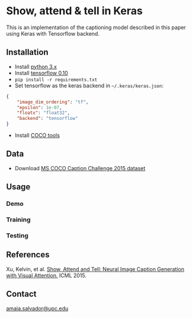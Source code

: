 # Show, attend & tell in Keras

This is an implementation of the captioning model described in this paper using Keras with Tensorflow backend.

## Installation

- Install [python 3.x](https://www.python.org/)
- Install [tensorflow 0.10](https://github.com/tensorflow/tensorflow/blob/r0.10/tensorflow/g3doc/get_started/os_setup.md)
- ```pip install -r requirements.txt```
- Set tensorflow as the keras backend in ```~/.keras/keras.json```:

```json
{
    "image_dim_ordering": "tf", 
    "epsilon": 1e-07, 
    "floatx": "float32", 
    "backend": "tensorflow"
}
```

- Install [COCO tools](https://github.com/pdollar/coco)

## Data

- Download [MS COCO Caption Challenge 2015 dataset](http://mscoco.org/dataset/#captions-challenge2015)


## Usage

### Demo

### Training

### Testing

## References


Xu, Kelvin, et al. [Show, Attend and Tell: Neural Image Caption Generation with Visual Attention.](http://www.jmlr.org/proceedings/papers/v37/xuc15.pdf) ICML 2015.

## Contact

amaia.salvador@upc.edu